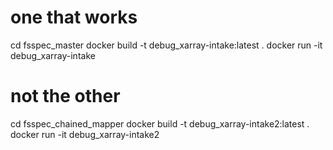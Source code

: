 
# one that works

cd fsspec_master
docker build -t debug_xarray-intake:latest .
docker run -it debug_xarray-intake

# not the other

cd fsspec_chained_mapper
docker build -t debug_xarray-intake2:latest .
docker run -it debug_xarray-intake2
